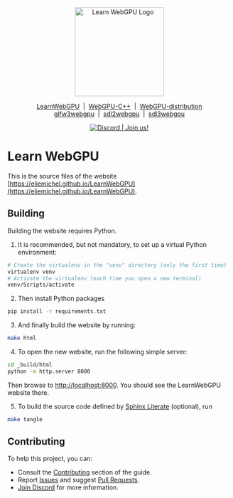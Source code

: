 <div align="center">
  <picture>
    <source media="(prefers-color-scheme: dark)" srcset="https://raw.githubusercontent.com/eliemichel/LearnWebGPU/main/images/webgpu-dark.svg">
    <source media="(prefers-color-scheme: light)" srcset="https://raw.githubusercontent.com/eliemichel/LearnWebGPU/main/images/webgpu-light.svg">
    <img alt="Learn WebGPU Logo" src="images/webgpu-dark.svg" width="200">
  </picture>

  <a href="https://github.com/eliemichel/LearnWebGPU">LearnWebGPU</a> &nbsp;|&nbsp; <a href="https://github.com/eliemichel/WebGPU-Cpp">WebGPU-C++</a> &nbsp;|&nbsp; <a href="https://github.com/eliemichel/WebGPU-distribution">WebGPU-distribution</a><br/>
  <a href="https://github.com/eliemichel/glfw3webgpu">glfw3webgpu</a> &nbsp;|&nbsp; <a href="https://github.com/eliemichel/sdl2webgpu">sdl2webgpu</a> &nbsp;|&nbsp; <a href="https://github.com/eliemichel/sdl3webgpu">sdl3webgpu</a>
  
  <a href="https://discord.gg/2Tar4Kt564"><img src="https://img.shields.io/static/v1?label=Discord&message=Join%20us!&color=blue&logo=discord&logoColor=white" alt="Discord | Join us!"/></a>
</div>

Learn WebGPU
============

This is the source files of the website [https://eliemichel.github.io/LearnWebGPU](https://eliemichel.github.io/LearnWebGPU).

Building
--------

Building the website requires Python.

1. It is recommended, but not mandatory, to set up a virtual Python environment:

```bash
# Create the virtualenv in the "venv" directory (only the first time)
virtualenv venv
# Activate the virtualenv (each time you open a new terminal)
venv/Scripts/activate
```

2. Then install Python packages

```bash
pip install -r requirements.txt
```

3. And finally build the website by running:

```bash
make html
```

4. To open the new website, run the following simple server:

```bash
cd _build/html
python -m http.server 8000
```

Then browse to [http://localhost:8000](http://localhost:8000). You should see the LearnWebGPU website there.

5. To build the source code defined by [Sphinx Literate](https://github.com/eliemichel/sphinx_literate) (optional), run

```bash
make tangle
```

Contributing
------------

To help this project, you can:

 - Consult the [Contributing](https://eliemichel.github.io/LearnWebGPU/contributing) section of the guide.
 - Report [Issues](https://github.com/eliemichel/LearnWebGPU/issues) and suggest [Pull Requests](https://github.com/eliemichel/LearnWebGPU/pulls).
 - [Join Discord](https://discord.gg/2Tar4Kt564) for more information.

